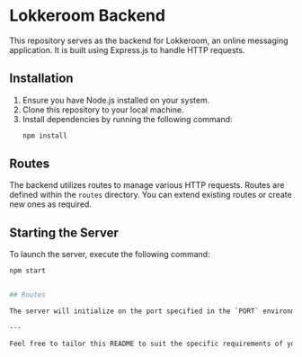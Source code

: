 # Lokkeroom Backend

This repository serves as the backend for Lokkeroom, an online messaging application. It is built using Express.js to handle HTTP requests.

## Installation

1. Ensure you have Node.js installed on your system.
2. Clone this repository to your local machine.
3. Install dependencies by running the following command:
   ```bash
   npm install

## Routes

The backend utilizes routes to manage various HTTP requests. Routes are defined within the `routes` directory. You can extend existing routes or create new ones as required.

## Starting the Server

To launch the server, execute the following command:

```bash
npm start


## Routes

The server will initialize on the port specified in the `PORT` environment variable. If no port is specified, it will default to port 3000.

---

Feel free to tailor this README to suit the specific requirements of your project. Ensure all essential information is included for developers to comprehend and effectively utilize the Lokkeroom backend.
